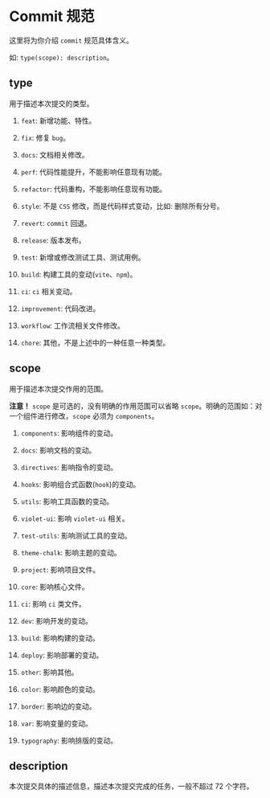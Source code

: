# Commit 规范

这里将为你介绍 `commit` 规范具体含义。

如: `type(scope): description`。

## type

用于描述本次提交的类型。

1. `feat`: 新增功能、特性。

2. `fix`: 修复 `bug`。

3. `docs`: 文档相关修改。

4. `perf`: 代码性能提升，不能影响任意现有功能。

5. `refactor`: 代码重构，不能影响任意现有功能。

6. `style`: 不是 `CSS` 修改，而是代码样式变动，比如: 删除所有分号。

7. `revert`: `commit` 回退。

8. `release`: 版本发布。

9.  `test`: 新增或修改测试工具、测试用例。

11. `build`: 构建工具的变动(`vite`、`npm`)。

12. `ci`: `ci` 相关变动。

13. `improvement`: 代码改进。

14. `workflow`: 工作流相关文件修改。

15. `chore`: 其他，不是上述中的一种任意一种类型。

## scope

用于描述本次提交作用的范围。

**注意！** `scope` 是可选的，没有明确的作用范围可以省略 `scope`。明确的范围如：对一个组件进行修改，`scope` 必须为 `components`。

1. `components`: 影响组件的变动。

2. `docs`: 影响文档的变动。

3. `directives`: 影响指令的变动。

4. `hooks`: 影响组合式函数(`hook`)的变动。

5. `utils`: 影响工具函数的变动。

6. `violet-ui`: 影响 `violet-ui` 相关。

7. `test-utils`: 影响测试工具的变动。

8. `theme-chalk`: 影响主题的变动。

9.  `project`: 影响项目文件。

10. `core`: 影响核心文件。

11. `ci`: 影响 `ci` 类文件。

12. `dev`: 影响开发的变动。

13. `build`: 影响构建的变动。

14. `deploy`: 影响部署的变动。

15. `other`: 影响其他。

16. `color`: 影响颜色的变动。

17. `border`: 影响边的变动。

18. `var`: 影响变量的变动。

19. `typography`: 影响排版的变动。

## description

本次提交具体的描述信息，描述本次提交完成的任务，一般不超过 72 个字符。
